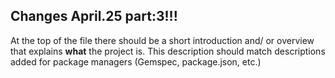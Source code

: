 ## Changes April.25 part:3!!!

At the top of the file there should be a short introduction and/ or overview that explains **what** the project is. This description should match descriptions added for package managers (Gemspec, package.json, etc.)
